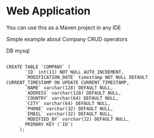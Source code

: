 # Web Application

You can use this as a Maven project in any IDE

Simple example about Company CRUD operators

DB mysql

```

CREATE TABLE `COMPANY` (
       `ID` int(11) NOT NULL AUTO_INCREMENT,
       `MODIFICATION_DATE` timestamp NOT NULL DEFAULT CURRENT_TIMESTAMP ON UPDATE CURRENT_TIMESTAMP,
       `NAME` varchar(128) DEFAULT NULL,
       `ADDRESS` varchar(128) DEFAULT NULL,
       `COUNTRY` varchar(64) DEFAULT NULL,
       `CITY` varchar(64) DEFAULT NULL,
       `PHONE` varchar(32) DEFAULT NULL,
       `EMAIL` varchar(32) DEFAULT NULL,
       `MODIFIED_BY` varchar(32) DEFAULT NULL,
       PRIMARY KEY (`ID`)
     );

```
